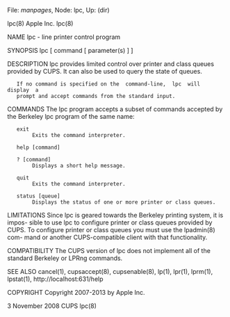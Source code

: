 File: *manpages*,  Node: lpc,  Up: (dir)

lpc(8)                            Apple Inc.                            lpc(8)



NAME
       lpc - line printer control program

SYNOPSIS
       lpc [ command [ parameter(s) ] ]

DESCRIPTION
       lpc  provides limited control over printer and class queues provided by
       CUPS. It can also be used to query the state of queues.

       If no command is specified on the  command-line,  lpc  will  display  a
       prompt and accept commands from the standard input.

COMMANDS
       The  lpc  program accepts a subset of commands accepted by the Berkeley
       lpc program of the same name:

       exit
            Exits the command interpreter.

       help [command]

       ? [command]
            Displays a short help message.

       quit
            Exits the command interpreter.

       status [queue]
            Displays the status of one or more printer or class queues.

LIMITATIONS
       Since lpc is geared towards the Berkeley printing system, it is  impos-
       sible to use lpc to configure printer or class queues provided by CUPS.
       To configure printer or class queues you must use the  lpadmin(8)  com-
       mand or another CUPS-compatible client with that functionality.

COMPATIBILITY
       The CUPS version of lpc does not implement all of the standard Berkeley
       or LPRng commands.

SEE ALSO
       cancel(1),  cupsaccept(8),  cupsenable(8),  lp(1),   lpr(1),   lprm(1),
       lpstat(1),
       http://localhost:631/help

COPYRIGHT
       Copyright 2007-2013 by Apple Inc.



3 November 2008                      CUPS                               lpc(8)
